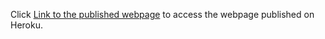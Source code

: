 Click [Link to the published webpage](https://concerts-test1.herokuapp.com/) to access the webpage published on Heroku.
